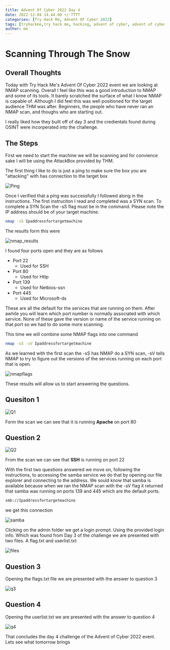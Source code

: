 ```yaml
---
title: Advent Of Cyber 2022 Day 4
date: 2022-12-04 14.44.00 +/-TTTT
categories: [Try Hack Me, Advent OF Cyber 2022]
tags: [tryhackme,try hack me, hacking, advent of cyber, advent of cyber 2022, advent of cyber day 4]     # TAG names should always be lowercase
author: me
---
```

# **Scanning Through The Snow**

## Overall Thoughts
Today with Try Hack Me's Advent Of Cyber 2022 event we are looking at NMAP scanning.  Overall I feel like this was a good introduction to NMAP and some of its tools.  It barely scratched the surface of what I know NMAP is capable of.  Although I did feel this was well positioned for the target audience THM was after.  Beginners, the people who have never ran an NMAP scan, and thoughs who are starting out.

I really liked how they built off of day 3 and the credientals found during OSINT were incorperated into the challenge.

## The Steps
First we need to start the machine we will be scanning and for convience sake I will be using the AttackBox provided by THM.

The first thing I like to do is just a ping to make sure the box you are "attacking" with has connection to the target box

![Ping](/assets/Advent_of_Cyber_day_4/ping.png)

Once I verified that a ping was successfully I followed along in the instructions.  The first instruciton I read and completed was a SYN scan. To complete a SYN Scan the -sS flag must be in the command.  Please note the IP address should be of your target machine.

```bash
nmap -sS Ipaddressfortargetmachine
```

The results form this were

![nmap_results](/assets/Advent_of_Cyber_day_4/nmap%20results.png)

I found four ports open and they are as follows
- Port 22 
    + Used for SSH
- Port 80
    + Used for Http 
- Port 139
    + Used for Netbios-ssn
- Port 445
    + Used for Microsoft-ds

These are all the default for the services that are running on them.  After awhile you will learn which port number is normally associated with which service.  None of these gave the version or name of the service running on that port so we had to do some more scanning.

This time we will combine some NMAP flags into one command 

```bash
nmap -sS -sV Ipaddressfortargetmachine
```

As we learned with the first scan the -sS has NMAP do a SYN scan,  -sV tells NMAP to try to figure out the versions of the services running on each port that is open. 

![nmapflags](/assets/Advent_of_Cyber_day_4/nmapwithflags.png)

These results will allow us to start answering the questions.

## Quesiton 1

![Q1](/assets/Advent_of_Cyber_day_4/Q1.png)

Form the scan we can see that it is running **Apache** on port 80

## Question 2
![Q2](/assets/Advent_of_Cyber_day_4/q2.png)

From the scan we can see that **SSH** is running on port 22

With the first two questions answered we move on, following the instructions, to accessing the samba service we do that by opening our file explorer and connecting to the address.  We sould know that samba is available because when we ran the NMAP scan with the -sV flag it returned that samba was running on ports 139 and 445 which are the default ports.

```bash
smb://Ipaddressfortargetmachine
```

we get this connection

![samba](/assets/Advent_of_Cyber_day_4/samba.png)

Clicking on the admin folder we get a login prompt.  Using the provided login info.  Which was found from Day 3 of the challenge we are presented with two files.  A flag.txt and userlist.txt

![files](/assets/Advent_of_Cyber_day_4/files.png)

## Question 3

Opening the flags.txt file we are presented with the answer to question 3

![q3](/assets/Advent_of_Cyber_day_4/q3.png)

## Question 4

Opening the userlist.txt we are presented with the answer to question 4

![q4](/assets/Advent_of_Cyber_day_4/q4.png)

That concludes the day 4 challenge of the Advent of Cyber 2022 event.  Lets see what tomorrow brings
